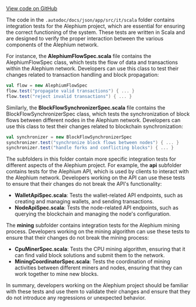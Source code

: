 [View code on GitHub](https://github.com/oxygenium/oxygenium/.autodoc/docs/json/app/src/it)

The code in the `.autodoc/docs/json/app/src/it/scala` folder contains integration tests for the Alephium project, which are essential for ensuring the correct functioning of the system. These tests are written in Scala and are designed to verify the proper interaction between the various components of the Alephium network.

For instance, the **AlephiumFlowSpec.scala** file contains the AlephiumFlowSpec class, which tests the flow of data and transactions within the Alephium network. Developers can use this class to test their changes related to transaction handling and block propagation:

```scala
val flow = new AlephiumFlowSpec
flow.test("propagate valid transactions") { ... }
flow.test("reject invalid transactions") { ... }
```

Similarly, the **BlockFlowSynchronizerSpec.scala** file contains the BlockFlowSynchronizerSpec class, which tests the synchronization of block flows between different nodes in the Alephium network. Developers can use this class to test their changes related to blockchain synchronization:

```scala
val synchronizer = new BlockFlowSynchronizerSpec
synchronizer.test("synchronize block flows between nodes") { ... }
synchronizer.test("handle forks and conflicting blocks") { ... }
```

The subfolders in this folder contain more specific integration tests for different aspects of the Alephium project. For example, the **api** subfolder contains tests for the Alephium API, which is used by clients to interact with the Alephium network. Developers working on the API can use these tests to ensure that their changes do not break the API's functionality:

- **WalletApiSpec.scala**: Tests the wallet-related API endpoints, such as creating and managing wallets, and sending transactions.
- **NodeApiSpec.scala**: Tests the node-related API endpoints, such as querying the blockchain and managing the node's configuration.

The **mining** subfolder contains integration tests for the Alephium mining process. Developers working on the mining algorithm can use these tests to ensure that their changes do not break the mining process:

- **CpuMinerSpec.scala**: Tests the CPU mining algorithm, ensuring that it can find valid block solutions and submit them to the network.
- **MiningCoordinatorSpec.scala**: Tests the coordination of mining activities between different miners and nodes, ensuring that they can work together to mine new blocks.

In summary, developers working on the Alephium project should be familiar with these tests and use them to validate their changes and ensure that they do not introduce any regressions or unexpected behavior.
